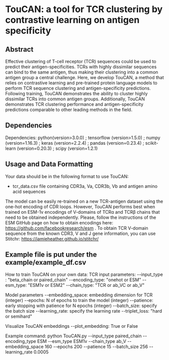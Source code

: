 # TouCAN: a tool for TCR clustering by contrastive learning on antigen specificity 

## Abstract
Effective clustering of T-cell receptor (TCR) sequences could be used to predict their antigen-specificities. TCRs with highly dissimilar sequences can bind to the same antigen, thus making their clustering into a common antigen group a central challenge. Here, we develop TouCAN, a method that relies on contrastive learning and pre-trained protein language models to perform TCR sequence clustering and antigen-specificity predictions.  Following training, TouCAN  demonstrates the ability to cluster highly dissimilar TCRs into common antigen groups. Additionally, TouCAN demonstrates TCR clustering performance and antigen-specificity predictions comparable to other leading methods in the field.

## Dependencies
Dependencies: python(version>3.0.0) ; tensorflow (version>1.5.0) ; numpy (version=1.16.3) ; keras (version=2.2.4) ; pandas (version=0.23.4) ; scikit-learn (version=0.20.3) ; scipy (version=1.2.1)

## Usage and Data Formatting
Your data should be in the following format to use TouCAN:
 - tcr_data.csv file containing CDR3a, Va, CDR3b, Vb and antigen amino acid sequences

The model can be easily re-trained on a new TCR-antigen dataset using the one-hot encoding of CDR loops. However, TouCAN performs best when trained on ESM-1v encodings of V-domains of TCRɑ and TCRβ chains that need to be obtained independently. Please, follow the instructions of the ESM GitHub page on how to obtain encodings here: https://github.com/facebookresearch/esm . To obtain TCR V-domain sequence from the known CDR3, V and J gene information, you can use Stitchr: https://jamieheather.github.io/stitchr/

## Example file is put under the example/example_df.csv
How to train TouCAN on your own data: 
TCR input parameters:
--input_type : "beta_chain or paired_chain"
--encoding_type: "onehot or ESM"
--esm_type: "ESM1v or ESM2"
--chain_type: "TCR or ab_VC or ab_V"

 Model parameters
--embedding_space: embedding dimension for TCR (integer)
--epochs: N of epochs to train the model (integer)
--patience: early stopping with patience for N epochs (integer)
--batch_size: specify the batch size
--learning_rate: specify the learning rate
--triplet_loss: "hard or semihard"
    
Visualize TouCAN embeddings 
--plot_embedding: True or False

Example command: 
python TouCAN.py --input_type paired_chain --encoding_type ESM --esm_type ESM1v --chain_type ab_V --embedding_space 160 --epochs 200 --patience 15 --batch_size 256 --learning_rate 0.0005
